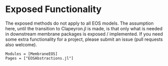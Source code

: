 # Exposed Functionality
The exposed methods do not apply to all EOS models. The assumption here, until the transition to Clapeyron.jl is made, is that only what is needed in downstream membrane packages is exposed / implemented. If you need some extra functionality for a project, please submit an issue (pull requests also welcome). 

```@autodocs
Modules = [MembraneEOS]
Pages = ["EOSAbstractions.jl"]
```